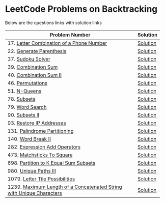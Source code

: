 # LeetCode Problems on Backtracking
Below are the questions links with solution links


|Problem Number|Solution|
|--------------|--------|
|17. [Letter Combination of a Phone Number](https://leetcode.com/problems/letter-combinations-of-a-phone-number)|[Solution](https://github.com/HarshOza36/LeetCode_Problems/blob/main/BackTracking/P17%20-%20letterCombinationOfAPhoneNumber.py)|
|22. [Generate Parenthesis](https://leetcode.com/problems/generate-parentheses)|[Solution](https://github.com/HarshOza36/LeetCode_Problems/blob/main/BackTracking/P22%20-%20generateParenthesis.py)|
|37. [Sudoku Solver](https://leetcode.com/problems/sudoku-solver)|[Solution](https://github.com/HarshOza36/LeetCode_Problems/blob/main/Arrays%20and%20Matrix/P37%20-%20sudokuSolver.py)|
|39. [Combination Sum](https://leetcode.com/problems/combination-sum)|[Solution](https://github.com/HarshOza36/LeetCode_Problems/blob/main/BackTracking/P39%20-%20combinationSum.py)|
|40. [Combination Sum II](https://leetcode.com/problems/combination-sum-ii/)|[Solution](https://github.com/HarshOza36/LeetCode_Problems/blob/main/BackTracking/P40%20-%20combinationSum_II.py)|
|46. [Permutations](https://leetcode.com/problems/permutations)|[Solution](https://github.com/HarshOza36/LeetCode_Problems/blob/main/BackTracking/P46%20-%20permutations.py)|
|51. [N-Queens](https://leetcode.com/problems/n-queens/)|[Solution](https://github.com/HarshOza36/LeetCode_Problems/blob/main/BackTracking/P51%20-%20n_Queens.py)|
|78. [Subsets](https://leetcode.com/problems/subsets)|[Solution](https://github.com/HarshOza36/LeetCode_Problems/blob/main/BackTracking/P78%20-%20subsets.py)|
|79. [Word Search](https://leetcode.com/problems/word-search)|[Solution](https://github.com/HarshOza36/LeetCode_Problems/blob/main/BackTracking/P79%20-%20wordSearch.py)|
|90. [Subsets II](https://leetcode.com/problems/subsets-ii/)|[Solution](https://github.com/HarshOza36/LeetCode_Problems/blob/main/BackTracking/P90%20-%20subsets_II.py)|
|93. [Restore IP Addresses](https://leetcode.com/problems/restore-ip-addresses/description/)|[Solution]()|
|131. [Palindrome Partitioning](https://leetcode.com/problems/palindrome-partitioning/description/)|[Solution]()|
|140. [Word Break II](https://leetcode.com/problems/word-break-ii/description/)|[Solution](https://github.com/HarshOza36/LeetCode_Problems/blob/main/BackTracking/P140%20-%20wordBreak_II.py)|
|282. [Expression Add Operators](https://leetcode.com/problems/expression-add-operators/)|[Solution](https://github.com/HarshOza36/LeetCode_Problems/blob/main/BackTracking/P282%20-%20ExpressionAddOperators.py)|
|473. [Matchsticks To Square](https://leetcode.com/problems/matchsticks-to-square/)|[Solution](https://github.com/HarshOza36/LeetCode_Problems/blob/main/BackTracking/P473%20-%20matchsticksToSquare.py)|
|698. [Partition to K Equal Sum Subsets](https://leetcode.com/problems/partition-to-k-equal-sum-subsets/)|[Solution](https://github.com/HarshOza36/LeetCode_Problems/blob/main/BackTracking/P698%20-%20partitionToKEqualSumSubsets.py)|
|980. [Unique Paths III](https://leetcode.com/problems/unique-paths-iii/)|[Solution](https://github.com/HarshOza36/LeetCode_Problems/blob/main/BackTracking/P980%20-%20uniquePaths_III.py)|
|1079. [Letter Tile Possibilities](https://leetcode.com/problems/letter-tile-possibilities)|[Solution](https://github.com/HarshOza36/LeetCode_Problems/blob/main/BackTracking/P1079%20-%20letterTilePossibilities.py)|
|1239. [Maximum Length of a Concatenated String with Unique Characters](https://leetcode.com/problems/maximum-length-of-a-concatenated-string-with-unique-characters)|[Solution](https://github.com/HarshOza36/LeetCode_Problems/blob/main/BackTracking/P1239%20-%20maxLengthofaConcatenatedStringwithUniqueCharacters.py)|


